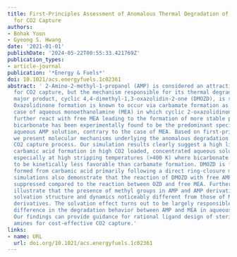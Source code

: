 ```yaml
---
title: First-Principles Assessment of Anomalous Thermal Degradation of Aqueous 2-Amino-2-methyl-1-propanol
  for CO2 Capture
authors:
- Bohak Yoon
- Gyeong S. Hwang
date: '2021-01-01'
publishDate: '2024-05-22T00:55:33.421769Z'
publication_types:
- article-journal
publication: '*Energy & Fuels*'
doi: 10.1021/acs.energyfuels.1c02361
abstract: ' 2-Amino-2-methyl-1-propanol (AMP) is considered an attractive solvent
  for CO2 capture, but the mechanism responsible for its thermal degradation to the
  major product, cyclic 4,4-dimethyl-1,3-oxazolidin-2-one (DMOZD), is still uncertain.
  Oxazolidinone formation is known to occur via carbamate formation as seen from the
  case of aqueous monoethanolamine (MEA) in which cyclic 2-oxazolidinone (OZD) may
  further react with free MEA leading to the formation of more stable products. However,
  bicarbonate has been experimentally found to be the predominant species in the CO2-loaded
  aqueous AMP solution, contrary to the case of MEA. Based on first-principles simulations,
  we present molecular mechanisms underlying the anomalous degradation of AMP in the
  CO2 capture process. Our simulation results clearly suggest a high likelihood of
  carbamic acid formation in high CO2 loaded, concentrated aqueous solutions of AMP,
  especially at high stripping temperatures (>400 K) where bicarbonate formation tends
  to be kinetically less favorable than carbamate formation. DMOZD is found to be
  formed from carbamic acid primarily following a direct ring-closure mechanism. Our
  simulations also demonstrate that the reaction of DMOZD with free AMP can be markedly
  suppressed compared to the reaction between OZD and free MEA. Further analyses clearly
  illustrate that the presence of methyl groups in AMP and AMP derivatives makes their
  solvation structure and dynamics noticeably different from those of MEA and MEA
  derivatives. The solvation effect turns out to be largely responsible for the distinct
  difference in the degradation behavior between AMP and MEA in aqueous solution.
  Our findings can provide guidance for rational ligand design of sterically hindered
  amines for cost-effective CO2 capture.'
links:
- name: URL
  url: doi.org/10.1021/acs.energyfuels.1c02361
---
```

